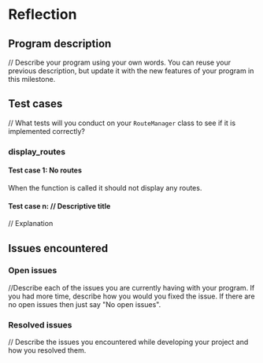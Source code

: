 # Reflection

## Program description
// Describe your program using your own words. You can reuse your previous description, but update it with the new features of your program in this milestone.

## Test cases
// What tests will you conduct on your `RouteManager` class to see if it is implemented correctly?

### display_routes
#### Test case 1: No routes
When the function is called it should not display any routes.

#### Test case n: // Descriptive title
// Explanation


## Issues encountered
### Open issues
//Describe each of the issues you are currently having with your program. If you had more time, describe how you would you fixed the issue. If there are no open issues then just say "No open issues".

### Resolved issues
// Describe the issues you encountered while developing your project and how you resolved them.
